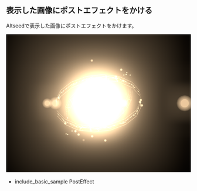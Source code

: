 ﻿
## 表示した画像にポストエフェクトをかける

Altseedで表示した画像にポストエフェクトをかけます。

![サンプル](PostEffect.png)

* include_basic_sample PostEffect



